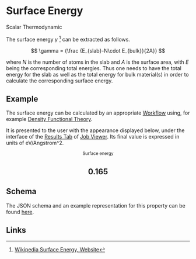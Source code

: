 # Surface Energy

<span class="btn badge b-success border-50">Scalar</span> <span class="btn badge b-info border-50">Thermodynamic</span>

The surface energy $\gamma$ [^1] can be extracted as follows.

$$ 
\gamma = {\frac {E_{slab}-N\cdot E_{bulk}}{2A}}
$$

where $N$ is the number of atoms in the slab and $A$ is the surface area, with $E$ being the corresponding total energies. Thus one needs to have the total energy for the slab as well as the total energy for bulk material(s) in order to calculate the corresponding surface energy.

## Example

The surface energy can be calculated by an appropriate [Workflow](../../workflows/overview.md) using, for example [Density Functional Theory](../../models/dft/parameters.md). 

It is presented to the user with the appearance displayed below, under the interface of the [Results Tab](../../jobs/ui/results-tab.md) of [Job Viewer](../../jobs/ui/viewer.md). Its final value is expressed in units of eV/Angstrom^2.

<div class="clearfix">
    <center>
        <div class="chart"><i class="zmdi zmdi-battery-flash zmdi-hc-3x"></i></div>
        <div class="count">
        	<small>Surface energy</small>
            <h2>0.165</h2>
        </div>
     </center>
</div>

## Schema 

The JSON schema and an example representation for this property can be found [here](../../properties/data/list.md#surface-energy).

## Links 

[^1]: [Wikipedia Surface Energy, Website](https://en.wikipedia.org/wiki/Surface_energy)
